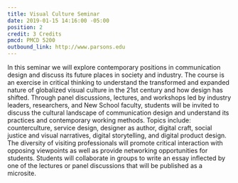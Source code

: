 ```yaml
---
title: Visual Culture Seminar
date: 2019-01-15 14:16:00 -05:00
position: 2
credit: 3 Credits
pmcd: PMCD 5200
outbound_link: http://www.parsons.edu
---
```


In this seminar we will explore contemporary positions in communication design and discuss its future places in society and industry. The course is an exercise in critical thinking to understand the transformed and expanded nature of globalized visual culture in the 21st century and how design has shifted. Through panel discussions, lectures, and workshops led by industry leaders, researchers, and New School faculty, students will be invited to discuss the cultural landscape of communication design and understand its practices and contemporary working methods. Topics include: counterculture, service design, designer as author, digital craft, social justice and visual narratives, digital storytelling, and digital product design. The diversity of visiting professionals will promote critical interaction with opposing viewpoints as well as provide networking opportunities for students. Students will collaborate in groups to write an essay inflected by one of the lectures or panel discussions that will be published as a microsite.
